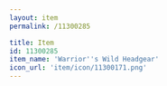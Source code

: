 ```yaml
---
layout: item
permalink: /11300285

title: Item
id: 11300285
item_name: 'Warrior''s Wild Headgear'
icon_url: 'item/icon/11300171.png'
---
```

